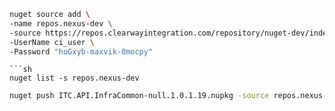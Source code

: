  ```sh
nuget source add \
-name repos.nexus-dev \
-source https://repos.clearwayintegration.com/repository/nuget-dev/index.json \
-UserName ci_user \
-Password "huGxyb-maxvik-0mocpy"
```
```
```sh
nuget list -s repos.nexus-dev
```
```sh
nuget push ITC.API.InfraCommon-null.1.0.1.19.nupkg -source repos.nexus-dev>)
```

